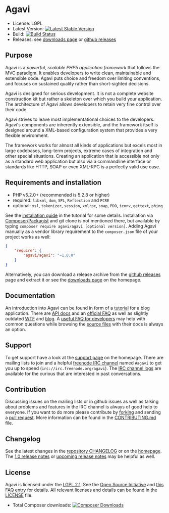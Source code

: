 # Agavi

- License: LGPL
- Latest Version: [![Latest Stable Version](https://poser.pugx.org/agavi/agavi/version.png)](https://packagist.org/packages/agavi/agavi)
- Build: [![Build Status](https://secure.travis-ci.org/agavi/agavi.png)](http://travis-ci.org/agavi/agavi)
- Releases: see [downloads page] or [github releases]

## Purpose

Agavi is a *powerful, scalable PHP5 application framework* that follows the MVC
paradigm. It enables developers to write clean, maintainable and extensible
code. Agavi puts choice and freedom over limiting conventions, and focuses on
sustained quality rather than short-sighted decisions.

Agavi is designed for serious development. It is not a complete website
construction kit but rather a skeleton over which you build your application.
The architecture of Agavi allows developers to retain very fine control over
their code.

Agavi strives to leave most implementational choices to the developers. Agavi's
components are inherently extensible, and the framework itself is designed
around a XML-based configuration system that provides a very flexible
environment.

The framework works for almost all kinds of applications but excels most in
large codebases, long-term projects, extreme cases of integration and other
special situations. Creating an application that is accessible not only as
a standard web application but also via a commandline interface or standards
like HTTP, SOAP or even XML-RPC is a perfectly valid use case.

## Requirements and installation

- PHP v5.2.0+ (recommended is 5.2.8 or higher)
- required: `libxml`, `dom`, `SPL`, `Reflection` and `PCRE`
- optional: `xsl`, `tokenizer`, `session`, `xmlrpc`, `soap`, `PDO`, `iconv`, `gettext`, `phing`

See the [installation guide](http://www.agavi.org/documentation/tutorial/agavi-installation.html)
in the tutorial for some details. Installation via [Composer](http://getcomposer.org/)/[Packagist](http://packagist.com/)
and git clone is not mentioned there, but available by typing ```composer
require agavi/agavi [optional version]```. Adding Agavi manually as a vendor
library requirement to the `composer.json` file of your project works as well:

```json
{
    "require": {
        "agavi/agavi": "~1.0.0"
    }
}
```

Alternatively, you can download a release archive from the [github releases]
page and extract it or see the [downloads page] on the homepage.

## Documentation

An introduction into Agavi can be found in form of a [tutorial](http://www.agavi.org/documentation/tutorial)
for a blog application. There are [API docs](http://www.agavi.org/apidocs/)
and an [official FAQ](https://github.com/agavi/agavi/wiki/FAQ) as well as slightly outdated [WTF](https://github.com/agavi/agavi/wiki/WTF)
and [blog](http://blog.agavi.org/). A [useful FAQ for developers](http://mivesto.de/agavi/agavi-faq.html)
may help with common questions while browsing the [source files](src) with their docs is always an option.

## Support

To get support have a look at the [support page](http://www.agavi.org/support) on the homepage.
There are mailing lists to join and a helpful [freenode IRC channel](https://github.com/agavi/agavi/wiki/IRC)
named `#agavi` to get you up to speed (```irc://irc.freenode.org/agavi```).
The [IRC channel logs](http://www.agavi.org/irclogs/) are available for the
curious that are interested in past conversations.

## Contribution

Discussing issues on the mailing lists or in github issues as well as talking
about problems and features in the IRC channel is always of good help to
everyone. If you want to do more please contribute by [forking](https://help.github.com/forking/)
and sending a [pull request](https://help.github.com/pull-requests/). More
information can be found in the [CONTRIBUTING.md](CONTRIBUTING.md) file.

## Changelog

See the latest changes in the [repository CHANGELOG](CHANGELOG) or on the [homepage](http://www.agavi.org/download/1.0.8/changelog).
The [1.0 release notes](RELEASE_NOTES-1.0) or [upcoming release notes](RELEASE_NOTES)
may be helpful as well.

## License

Agavi is licensed under the <a rel="license" href="https://en.wikipedia.org/wiki/GNU_Lesser_General_Public_License">LGPL 2.1</a>.
See the [Open Source Initiative](http://opensource.org/licenses/LGPL-2.1)
and [this FAQ entry](https://github.com/agavi/agavi/wiki/FAQ#wiki-can-i-use-agavi-in-a-proprietary-commercial-application)
for details. All relevant licenses and details can be found in the [LICENSE](LICENSE) file.

- Total Composer downloads: [![Composer Downloads](https://poser.pugx.org/agavi/agavi/d/total.png)](https://packagist.org/packages/agavi/agavi)

[downloads page]: http://www.agavi.org/download
[github releases]: https://github.com/agavi/agavi/releases
